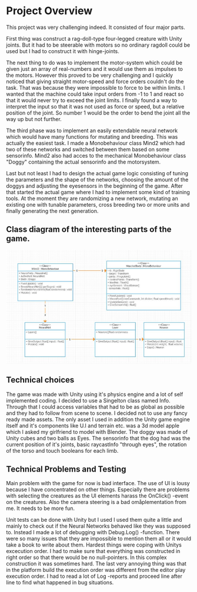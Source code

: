 # Project Overview

This project was very challenging indeed. It consisted of four major parts. 

First thing was construct a rag-doll-type four-legged creature with Unity joints. But it had to be steerable with motors so no ordinary ragdoll could be used but I had to construct it with hinge-joints. 

The next thing to do was to implement the motor-system which could be given just an array of real-numbers and it would use them as impulses to the motors. However this proved to be very challenging and I quickly noticed that giving straight motor-speed and force orders couldn't do the task. That was because they were impossible to force to be within limits. I wanted that the machine could take input orders from -1 to 1 and react so that it would never try to exceed the joint limits. I finally found a way to interpret the input so that it was not used as force or speed, but a relative position of the joint. So number 1 would be the order to bend the joint all the way up but not further.

The third phase was to implement an easily extendable neural network which would have many functions for mutating and breeding. This was actually the easiest task. I made a Monobehaviour class Mind2 which had two of these networks and switched between them based on some sensorinfo. Mind2 also had acces to the mechanical Monobehaviour class "Doggy" containing the actual sensorinfo and the motorsystem.

Last but not least I had to design the actual game logic consisting of tuning the parameters and the shape of the networks, choosing the amount of the doggys and adjusting the eyesensors in the beginning of the game. After that started the actual game where I had to implement some kind of training tools. At the moment they are randomizing a new network, mutating an existing one with tunable parameters, cross breeding two or more units and finally generating the next generation.

## Class diagram of the interesting parts of the game.

![luokkadiagrammi](ClassDiagram.JPG)

## Technical choices

The game was made with Unity using it's physics engine and a lot of self implemented coding. I decided to use a Singelton class named Info. Through that I could access variables that had to be as global as possible and they had to follow from scene to scene. I decided not to use any fancy ready made assets. The only asset I used in addition the Unity game engine itself and it's components like U.I and terrain etc. was a 3d model apple which I asked my girlfriend to model with Blender. The doggy was made of Unity cubes and two balls as Eyes. The sensorinfo that the dog had was the current position of it's joints, basic raycastInfo "through eyes", the rotation of the torso and touch booleans for each limb.

## Technical Problems and Testing

Main problem with the game for now is bad interface. The use of UI is lousy because I have concentrated on other things. Especially there are problems with selecting the creatures as the UI elements harass the OnClick() -event on the creatures. Also the camera steering is a bad omåplementation from me. It needs to be more fun.

Unit tests can be done with Unity but I used I used them quite a little and mainly to check out if the Neural Networks behaved like they was supposed to. Instead I made a lot of debugging with Debug.Log() -function. There were so many issues that they are impossible to mention them all or it would take a book to write about them. Hardest things were coping with Unitys excecution order. I had to make sure that everything was constructed in right order so that there would be no null-pointers. In this complex construction it was sometimes hard. The last very annoying thing was that in the platform build the execution order was different from the editor play execution order. I had to read a lot of Log -reports and proceed line after line to find what happened in bug situations.
